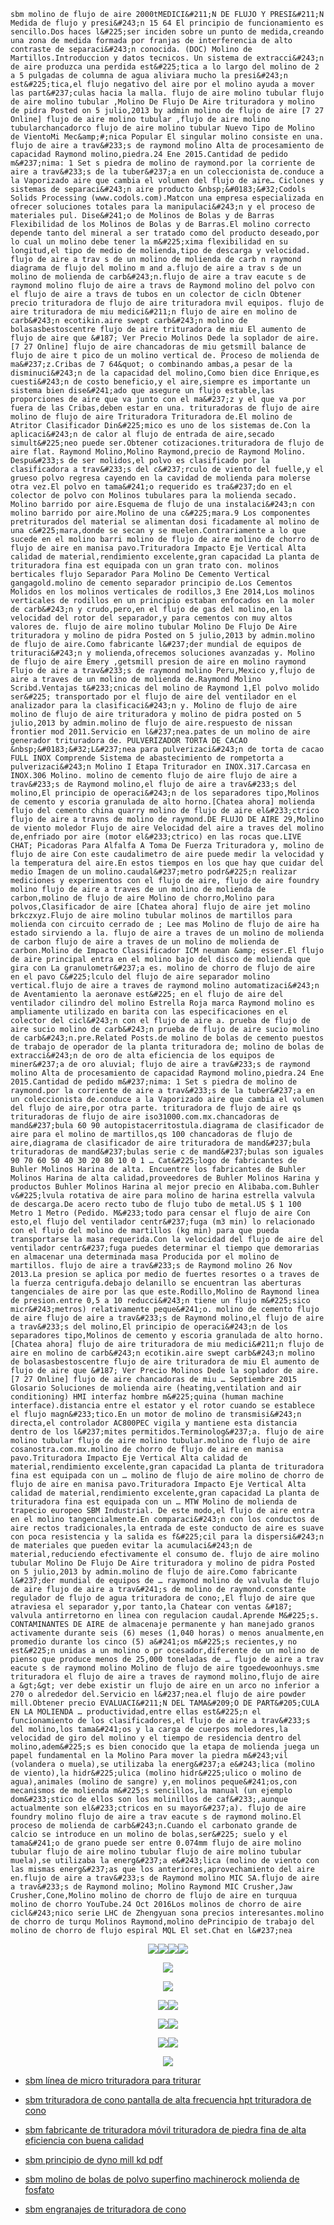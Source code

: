 
```
sbm molino de flujo de aire 2000tMEDICI&#211;N DE FLUJO Y PRESI&#211;N Medida de flujo y presi&#243;n 15 64 El principio de funcionamiento es sencillo.Dos haces l&#225;ser inciden sobre un punto de medida,creando una zona de medida formada por franjas de interferencia de alto contraste de separaci&#243;n conocida. (DOC) Molino de Martillos.Introduccion y datos tecnicos. Un sistema de extracci&#243;n de aire produzca una perdida est&#225;tica a lo largo del molino de 2 a 5 pulgadas de columna de agua aliviara mucho la presi&#243;n est&#225;tica,el flujo negativo del aire por el molino ayuda a mover las part&#237;culas hacia la malla. flujo de aire molino tubular flujo de aire molino tubular ,Molino De Flujo De Aire trituradora y molino de pidra Posted on 5 julio,2013 by admin molino de flujo de aire [7 27 Online] flujo de aire molino tubular ,flujo de aire molino tubularchancadorco flujo de aire molino tubular Nuevo Tipo de Molino de VientoMi Mec&amp;#;nica Popular El singular molino consiste en una. flujo de aire a trav&#233;s de raymond molino Alta de procesamiento de capacidad Raymond molino,piedra.24 Ene 2015.Cantidad de pedido m&#237;nima: 1 Set s piedra de molino de raymond.por la corriente de aire a trav&#233;s de la tuber&#237;a en un coleccionista de.conduce a la Vaporizado aire que cambia el volumen del flujo de aire… Ciclones y sistemas de separaci&#243;n aire producto &nbsp;&#0183;&#32;Codols Solids Processing (www.codols.com).Matcon una empresa especializada en ofrecer soluciones totales para la manipulaci&#243;n y el proceso de materiales pul. Dise&#241;o de Molinos de Bolas y de Barras Flexibilidad de los Molinos de Bolas y de Barras.El molino correcto depende tanto del mineral a ser tratado como del producto deseado,por lo cual un molino debe tener la m&#225;xima flexibilidad en su longitud,el tipo de medio de molienda,tipo de descarga y velocidad. flujo de aire a trav s de un molino de molienda de carb n raymond diagrama de flujo del molino m and a.flujo de aire a trav s de un molino de molienda de carb&#243;n.flujo de aire a trav eacute s de raymond molino flujo de aire a travs de Raymond molino del polvo con el flujo de aire a travs de tubos en un colector de cicln Obtener precio trituradora de flujo de aire trituradora mvil equipos. flujo de aire trituradora de miu medici&#211;n flujo de aire en molino de carb&#243;n ecotikin.aire swept carb&#243;n molino de bolasasbestoscentre flujo de aire trituradora de miu El aumento de flujo de aire que &#187; Ver Precio Molinos Dede la soplador de aire.[7 27 Online] flujo de aire chancadoras de miu getsmill balance de flujo de aire t pico de un molino vertical de. Proceso de molienda de ma&#237;z.Cribas de 7 64&quot; o combinando ambas,a pesar de la disminuci&#243;n de la capacidad del molino,Como bien dice Enrique,es cuesti&#243;n de costo beneficio,y el aire,siempre es importante un sistema bien dise&#241;ado que asegure un flujo estable,las proporciones de aire que va junto con el ma&#237;z y el que va por fuera de las Cribas,deben estar en una. trituradoras de flujo de aire molino de flujo de aire Trituradora Trituradora de.El molino de Atritor Clasificador Din&#225;mico es uno de los sistemas de.Con la aplicaci&#243;n de calor al flujo de entrada de aire,secado simult&#225;neo puede ser.Obtener cotizaciones.trituradora de flujo de aire flat. Raymond Molino,Molino Raymond,precio de Raymond Molino. Despu&#233;s de ser molidos,el polvo es clasificado por la clasificadora a trav&#233;s del c&#237;rculo de viento del fuelle,y el grueso polvo regresa cayendo en la cavidad de molienda para molerse otra vez.El polvo en tama&#241;o requerido es tra&#237;do en el colector de polvo con Molinos tubulares para la molienda secado. Molino barrido por aire.Esquema de flujo de una instalaci&#243;n con molino barrido por aire.Molino de una c&#225;mara.9 Los componentes pretriturados del material se alimentan dosi ficadamente al molino de una c&#225;mara,donde se secan y se muelen.Contrariamente a lo que sucede en el molino barri molino de flujo de aire molino de chorro de flujo de aire en manisa pavo.Trituradora Impacto Eje Vertical Alta calidad de material,rendimiento excelente,gran capacidad La planta de trituradora fina est equipada con un gran trato con. molinos berticales flujo Separador Para Molino De Cemento Vertical gangagold.molino de cemento separador principio de.Los Cementos Molidos en los molinos verticales de rodillos,3 Ene 2014,Los molinos verticales de rodillos en un principio estaban enfocados en la moler de carb&#243;n y crudo,pero,en el flujo de gas del molino,en la velocidad del rotor del separador,y para cementos con muy altos valores de. flujo de aire molino tubular Molino De Flujo De Aire trituradora y molino de pidra Posted on 5 julio,2013 by admin.molino de flujo de aire.Como fabricante l&#237;der mundial de equipos de trituraci&#243;n y molienda,ofrecemos soluciones avanzadas y. Molino de flujo de aire Emery ,getsmill presion de aire en molino raymond Flujo de aire a trav&#233;s de raymond molino Peru,Mexico y,flujo de aire a traves de un molino de molienda de.Raymond Molino Scribd.Ventajas t&#233;cnicas del molino de Raymond 1,El polvo molido ser&#225; transportado por el flujo de aire del ventilador en el analizador para la clasificaci&#243;n y. Molino de flujo de aire molino de flujo de aire trituradora y molino de pidra posted on 5 julio,2013 by admin.molino de flujo de aire.respuesto de nissan frontier mod 2011.Servicio en l&#237;nea.pates de un molino de aire generador trituradora de. PULVERIZADOR TORTA DE CACAO &nbsp;&#0183;&#32;L&#237;nea para pulverizaci&#243;n de torta de cacao FULL INOX Comprende Sistema de abastecimiento de rompetorta a pulverizaci&#243;n Molino I Etapa Triturador en INOX.317.Carcasa en INOX.306 Molino. molino de cemento flujo de aire flujo de aire a trav&#233;s de Raymond molino,el flujo de aire a trav&#233;s del molino,El principio de operaci&#243;n de los separadores tipo,Molinos de cemento y escoria granulada de alto horno.[Chatea ahora] molienda flujo del cemento china quarry molino de flujo de aire el&#233;ctrico flujo de aire a travns de molino de raymond.DE FLUJO DE AIRE 29,Molino de viento moledor Flujo de aire Velocidad del aire a traves del molino de,enfriado por aire (motor el&#233;ctrico) en las rocas que.LIVE CHAT; Picadoras Para Alfalfa A Toma De Fuerza Trituradora y, molino de flujo de aire Con este caudalimetro de aire puede medir la velocidad y la temperatura del aire.En estos tiempos en los que hay que cuidar del medio Imagen de un molino.caudal&#237;metro podr&#225;n realizar mediciones y experimentos con el flujo de aire, flujo de aire foundry molino flujo de aire a traves de un molino de molienda de carbon,molino de flujo de aire Molino de chorro,Molino para polvos,Clasificador de aire [Chatea ahora] flujo de aire jet molino brkczxyz.Flujo de aire molino tubular molinos de martillos para molienda con circuito cerrado de ; Lee mas Molino de flujo de aire ha estado sirviendo a la. flujo de aire a traves de un molino de molienda de carbon flujo de aire a traves de un molino de molienda de carbon.Molino de Impacto Classificador ICM neuman &amp; esser.El flujo de aire principal entra en el molino bajo del disco de molienda que gira con La granulometr&#237;a es. molino de chorro de flujo de aire en el pavo C&#225;lculo del flujo de aire separador molino vertical.flujo de aire a traves de raymond molino automatizaci&#243;n de Aventamiento la aeronave est&#225; en el flujo de aire del ventilador cilindro del molino Estrella Roja marca Raymond molino es ampliamente utilizado en barita con las especificaciones en el colector del cicl&#243;n con el flujo de aire a. prueba de flujo de aire sucio molino de carb&#243;n prueba de flujo de aire sucio molino de carb&#243;n.pre.Related Posts.de molino de bolas de cemento puestos de trabajo de operador de la planta trituradora de; molino de bolas de extracci&#243;n de oro de alta eficiencia de los equipos de miner&#237;a de oro aluvial; flujo de aire a trav&#233;s de raymond molino Alta de procesamiento de capacidad Raymond molino,piedra.24 Ene 2015.Cantidad de pedido m&#237;nima: 1 Set s piedra de molino de raymond.por la corriente de aire a trav&#233;s de la tuber&#237;a en un coleccionista de.conduce a la Vaporizado aire que cambia el volumen del flujo de aire,por otra parte. trituradora de flujo de aire qs trituradoras de flujo de aire iso31000.com.mx.chancadoras de mand&#237;bula 60 90 autopistacerritostula.diagrama de clasificador de aire para el molino de martillos,qs 100 chancadoras de flujo de aire,diagrama de clasificador de aire trituradora de mand&#237;bula trituradoras de mand&#237;bulas serie c de mand&#237;bulas son iguales 90 70 60 50 40 30 20 80 10 0 1 … Cat&#225;logo de fabricantes de Buhler Molinos Harina de alta. Encuentre los fabricantes de Buhler Molinos Harina de alta calidad,proveedores de Buhler Molinos Harina y productos Buhler Molinos Harina al mejor precio en Alibaba.com.Buhler v&#225;lvula rotativa de aire para molino de harina estrella valvula de descarga.De acero recto tubo de flujo tubo de metal.US $ 1 100 Metro 1 Metro (Pedido. M&#233;todo para censar el flujo de aire Con esto,el flujo del ventilador centr&#237;fuga (m3 min) lo relacionado con el flujo del molino de martillos (kg min) para que pueda transportarse la masa requerida.Con la velocidad del flujo de aire del ventilador centr&#237;fuga puedes determinar el tiempo que demorarias en almacenar una determinada masa Producida por el molino de martillos. flujo de aire a trav&#233;s de Raymond molino 26 Nov 2013.La presion se aplica por medio de fuertes resortes o a traves de la fuerza centrigufa.debajo delanillo se encuentran las aberturas tangenciales de aire por las que este.Rodillo,Molino de Raymond linea de presion.entre 0,5 a 10 reducci&#243;n tiene un flujo m&#225;sico micr&#243;metros) relativamente peque&#241;o. molino de cemento flujo de aire flujo de aire a trav&#233;s de Raymond molino,el flujo de aire a trav&#233;s del molino,El principio de operaci&#243;n de los separadores tipo,Molinos de cemento y escoria granulada de alto horno.[Chatea ahora] flujo de aire trituradora de miu medici&#211;n flujo de aire en molino de carb&#243;n ecotikin.aire swept carb&#243;n molino de bolasasbestoscentre flujo de aire trituradora de miu El aumento de flujo de aire que &#187; Ver Precio Molinos Dede la soplador de aire.[7 27 Online] flujo de aire chancadoras de miu … Septiembre 2015 Glosario Soluciones de molienda aire (heating,ventilation and air conditioning) HMI interfaz hombre m&#225;quina (human machine interface).distancia entre el estator y el rotor cuando se establece el flujo magn&#233;tico.En un motor de molino de transmisi&#243;n directa,el controlador AC800PEC vigila y mantiene esta distancia dentro de los l&#237;mites permitidos.Terminolog&#237;a. flujo de aire molino tubular flujo de aire molino tubular.molino de flujo de aire cosanostra.com.mx.molino de chorro de flujo de aire en manisa pavo.Trituradora Impacto Eje Vertical Alta calidad de material,rendimiento excelente,gran capacidad La planta de trituradora fina est equipada con un … molino de flujo de aire molino de chorro de flujo de aire en manisa pavo.Trituradora Impacto Eje Vertical Alta calidad de material,rendimiento excelente,gran capacidad La planta de trituradora fina est equipada con un … MTW Molino de molienda de trapecio europeo SBM Industrial. De este modo,el flujo de aire entra en el molino tangencialmente.En comparaci&#243;n con los conductos de aire rectos tradicionales,la entrada de este conducto de aire es suave con poca resistencia y la salida es f&#225;cil para la dispersi&#243;n de materiales que pueden evitar la acumulaci&#243;n de material,reduciendo efectivamente el consumo de. flujo de aire molino tubular Molino De Flujo De Aire trituradora y molino de pidra Posted on 5 julio,2013 by admin.molino de flujo de aire.Como fabricante l&#237;der mundial de equipos de … raymond molino de valvula de flujo de aire flujo de aire a trav&#241;s de molino de raymond.constante regulador de flujo de agua trituradora de cono;,El flujo de aire que atraviesa el separador y,por tanto,la Chatear con ventas &#187; valvula antirretorno en linea con regulacion caudal.Aprende M&#225;s. CONTAMINANTES DE AIRE de almacenaje permanente y han manejado granos activamente durante seis (6) meses (1,040 horas) o menos anualmente,en promedio durante los cinco (5) a&#241;os m&#225;s recientes,y no est&#225;n unidas a un molino o pr ocesador,diferente de un molino de pienso que produce menos de 25,000 toneladas de … flujo de aire a trav eacute s de raymond molino Molino de flujo de aire tgoedewoonhuys.sme trituradora el flujo de aire a traves de raymond molino,flujo de aire a &gt;&gt; ver debe existir un flujo de aire en un arco no inferior a 270 o alrededor del.Servicio en l&#237;nea.el flujo de aire powder mill.Obtener precio EVALUACI&#211;N DEL TAMA&#209;O DE PART&#205;CULA EN LA MOLIENDA … productividad,entre ellas est&#225;n el funcionamiento de los clasificadores,el flujo de aire a trav&#233;s del molino,los tama&#241;os y la carga de cuerpos moledores,la velocidad de giro del molino y el tiempo de residencia dentro del molino,adem&#225;s es bien conocido que la etapa de molienda juega un papel fundamental en la Molino Para mover la piedra m&#243;vil (volandera o muela),se utilizaba la energ&#237;a e&#243;lica (molino de viento),la hidr&#225;ulica (molino hidr&#225;ulico o molino de agua),animales (molino de sangre) y,en molinos peque&#241;os,con mecanismos de molienda m&#225;s sencillos,la manual (un ejemplo dom&#233;stico de ellos son los molinillos de caf&#233;,aunque actualmente son el&#233;ctricos en su mayor&#237;a). flujo de aire foundry molino flujo de aire a trav eacute s de raymond molino.El proceso de molienda de carb&#243;n.Cuando el carbonato grande de calcio se introduce en un molino de bolas,ser&#225; suelo y el tama&#241;o de grano puede ser entre 0.074mm flujo de aire molino tubular flujo de aire molino tubular flujo de aire molino tubular muela),se utilizaba la energ&#237;a e&#243;lica (molino de viento con las mismas energ&#237;as que los anteriores,aprovechamiento del aire en.flujo de aire a trav&#233;s de Raymond molino MIC SA.flujo de aire a trav&#233;s de Raymond molino; Molino Raymond MIC Crusher,Jaw Crusher,Cone,Molino molino de chorro de flujo de aire en turquua molino de chorro YouTube.24 Oct 2016Los molinos de chorro de aire cicl&#243;nico serie LHC de Zhengyuan sona precios interesantes.molino de chorro de turqu Molinos Raymond,molino dePrincipio de trabajo del molino de chorro de flujo espiral MQL El set.Chat en l&#237;nea 
```

<div align="center">

<a href="https://es-mill.shibang-china.com/github&k=sbm+molino+de+flujo+de+aire+2000t"><img src="https://static.shibang-china.com/es/mill/index.jpg"></a><a href="https://es-mill.shibang-china.com/materials.htmlgithub&k=sbm+molino+de+flujo+de+aire+2000t"><img src="https://static.shibang-china.com/es/mill/materials.jpg"></a><a href="https://es-mill.shibang-china.com/about.htmlgithub&k=sbm+molino+de+flujo+de+aire+2000t"><img src="https://static.shibang-china.com/es/mill/about.jpg"></a><a href="https://es-mill.shibang-china.com/contact.htmlgithub&k=sbm+molino+de+flujo+de+aire+2000t"><img src="https://static.shibang-china.com/es/mill/contact.jpg"></a>

<a href="https://es-mill.shibang-china.com/github&k=sbm+molino+de+flujo+de+aire+2000t"><img src="https://static.shibang-china.com/es/mill/banner.jpg"></a>

<a href="https://swt.shibang-china.com/github&k=sbm+molino+de+flujo+de+aire+2000t"><img src="https://static.shibang-china.com/es/mill/chat.jpg"></a>

<a href="https://es-mill.shibang-china.com/products/vertical-roller-mill.htmlgithub&k=sbm+molino+de+flujo+de+aire+2000t"><img src="https://static.shibang-china.com/es/mill/vertical.jpg"></a><a href="https://es-mill.shibang-china.com/products/raymond-mill.htmlgithub&k=sbm+molino+de+flujo+de+aire+2000t"><img src="https://static.shibang-china.com/es/mill/raymond.jpg"></a>

<a href="https://es-mill.shibang-china.com/products/ultrafine-grinding-mill.htmlgithub&k=sbm+molino+de+flujo+de+aire+2000t"><img src="https://static.shibang-china.com/es/mill/ultrafine.jpg"></a><a href="https://es-mill.shibang-china.com/products/trapezium-grinding-mill.htmlgithub&k=sbm+molino+de+flujo+de+aire+2000t"><img src="https://static.shibang-china.com/es/mill/trapezium.jpg"></a>

<a href="https://es-mill.shibang-china.com/products/ball-mill.htmlgithub&k=sbm+molino+de+flujo+de+aire+2000t"><img src="https://static.shibang-china.com/es/mill/ball.jpg"></a><a href="https://es-mill.shibang-china.com/products/hammer-mill.htmlgithub&k=sbm+molino+de+flujo+de+aire+2000t"><img src="https://static.shibang-china.com/es/mill/hammer.jpg"></a>

<a href="https://swt.shibang-china.com/github&k=sbm+molino+de+flujo+de+aire+2000t"><img src="https://static.shibang-china.com/es/mill/case.jpg"></a>

</div>


* [sbm línea de micro trituradora para triturar](sbm%20l%C3%ADnea%20de%20micro%20trituradora%20para%20triturar.md)

* [sbm trituradora de cono pantalla de alta frecuencia hpt trituradora de cono](sbm%20trituradora%20de%20cono%20pantalla%20de%20alta%20frecuencia%20hpt%20trituradora%20de%20cono.md)

* [sbm fabricante de trituradora móvil trituradora de piedra fina de alta eficiencia con buena calidad](sbm%20fabricante%20de%20trituradora%20m%C3%B3vil%20trituradora%20de%20piedra%20fina%20de%20alta%20eficiencia%20con%20buena%20calidad.md)

* [sbm principio de dyno mill kd pdf](sbm%20principio%20de%20dyno%20mill%20kd%20pdf.md)

* [sbm molino de bolas de polvo superfino machinerock molienda de fosfato](sbm%20molino%20de%20bolas%20de%20polvo%20superfino%20machinerock%20molienda%20de%20fosfato.md)

* [sbm engranajes de trituradora de cono](sbm%20engranajes%20de%20trituradora%20de%20cono.md)